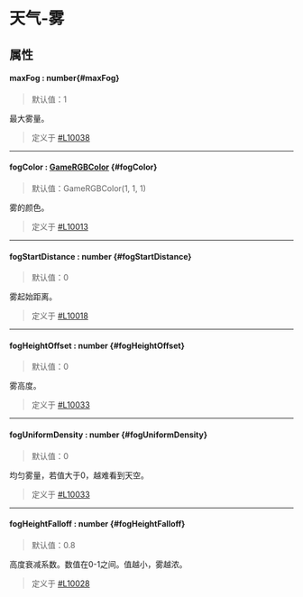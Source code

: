 <script setup>
import '/style.css'
</script>
# 天气-雾

## 属性

#### <font id="API" />maxFog  <font id="Type">: number</font>{#maxFog}
> 默认值：1

最大雾量。

> 定义于 [#L10038](https://github.com/box3lab/arena_dts/blob/main/GameAPI.d.ts#L10038)

---


#### <font id="API" />fogColor <font id="Type">: [GameRGBColor](/GameRGBColor/)</font> {#fogColor}
> 默认值：GameRGBColor(1, 1, 1)

雾的颜色。

> 定义于 [#L10013](https://github.com/box3lab/arena_dts/blob/main/GameAPI.d.ts#L10013)
---


#### <font id="API" />fogStartDistance  <font id="Type">: number</font>   {#fogStartDistance}
> 默认值：0

雾起始距离。

> 定义于 [#L10018](https://github.com/box3lab/arena_dts/blob/main/GameAPI.d.ts#L10018)

---


#### <font id="API" />fogHeightOffset  <font id="Type">: number</font>  {#fogHeightOffset}
> 默认值：0

雾高度。

> 定义于 [#L10033](https://github.com/box3lab/arena_dts/blob/main/GameAPI.d.ts#L10033)

---


#### <font id="API" />fogUniformDensity  <font id="Type">: number</font> {#fogUniformDensity}
> 默认值：0

均匀雾量，若值大于0，越难看到天空。

> 定义于 [#L10033](https://github.com/box3lab/arena_dts/blob/main/GameAPI.d.ts#L10033)

---


#### <font id="API" />fogHeightFalloff <font id="Type">: number </font>{#fogHeightFalloff}
> 默认值：0.8

高度衰减系数。数值在0-1之间。值越小，雾越浓。

> 定义于 [#L10028](https://github.com/box3lab/arena_dts/blob/main/GameAPI.d.ts#L10028)
